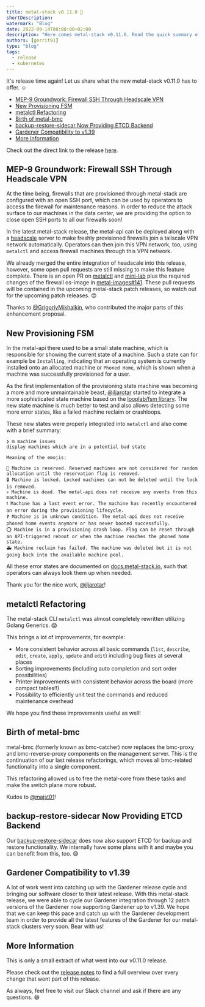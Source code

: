 ```yaml
---
title: metal-stack v0.11.0 🍁
shortDescription:
watermark: "Blog"
date: 2022-09-14T08:00:00+02:00
description: "Here comes metal-stack v0.11.0. Read the quick summary of changes in this blog article!"
authors: [gerrit91]
type: "blog"
tags:
  - release
  - kubernetes
---
```


It's release time again! Let us share what the new metal-stack v0.11.0 has to offer. ☺

<!-- truncate -->

- [MEP-9 Groundwork: Firewall SSH Through Headscale VPN](#mep-9-groundwork-firewall-ssh-through-headscale-vpn)
- [New Provisioning FSM](#new-provisioning-fsm)
- [metalctl Refactoring](#metalctl-refactoring)
- [Birth of metal-bmc](#birth-of-metal-bmc)
- [backup-restore-sidecar Now Providing ETCD Backend](#backup-restore-sidecar-now-providing-etcd-backend)
- [Gardener Compatibility to v1.39](#gardener-compatibility-to-v139)
- [More Information](#more-information)

Check out the direct link to the release [here](https://github.com/metal-stack/releases/releases/tag/v0.11.0).

## MEP-9 Groundwork: Firewall SSH Through Headscale VPN

At the time being, firewalls that are provisioned through metal-stack are configured with an open SSH port, which can be used by operators to access the firewall for maintenance reasons. In order to reduce the attack surface to our machines in the data center, we are providing the option to close open SSH ports to all our firewalls soon!

In the latest metal-stack release, the metal-api can be deployed along with a [headscale](https://github.com/juanfont/headscale) server to make freshly provisioned firewalls join a tailscale VPN network automatically. Operators can then join this VPN network, too, using `metalctl` and access firewall machines through this VPN network.

We already merged the entire integration of headscale into this release, however, some open pull requests are still missing to make this feature complete. There is an open PR on [metalctl](https://github.com/metal-stack/metalctl/pull/148) and [mini-lab](https://github.com/metal-stack/mini-lab/pull/117) plus the required changes of the firewall os-image in [metal-images#141](https://github.com/metal-stack/metal-images/pull/141). These pull requests will be contained in the upcoming metal-stack patch releases, so watch out for the upcoming patch releases. 😍

Thanks to [@GrigoriyMikhalkin](https://github.com/GrigoriyMikhalkin), who contributed the major parts of this enhancement proposal.

## New Provisioning FSM

In the metal-api there used to be a small state machine, which is responsible for showing the current state of a machine. Such a state can for example be `Installing`, indicating that an operating system is currently installed onto an allocated machine or `Phoned Home`, which is shown when a machine was successfully provisioned for a user.

As the first implementation of the provisioning state machine was becoming a more and more unmaintainable beast, [@iljarotar](https://github.com/iljarotar) started to integrate a more sophisticated state machine based on the [looplab/fsm library](https://github.com/looplab/fsm). The new state machine is much better to test and also allows detecting some more error states, like a failed machine reclaim or crashloops.

These new states were properly integrated into `metalctl` and also come with a brief summary:

```
❯ m machine issues
display machines which are in a potential bad state

Meaning of the emojis:

🚧 Machine is reserved. Reserved machines are not considered for random allocation until the reservation flag is removed.
🔒 Machine is locked. Locked machines can not be deleted until the lock is removed.
💀 Machine is dead. The metal-api does not receive any events from this machine.
❗ Machine has a last event error. The machine has recently encountered an error during the provisioning lifecycle.
❓ Machine is in unknown condition. The metal-api does not receive phoned home events anymore or has never booted successfully.
⭕ Machine is in a provisioning crash loop. Flag can be reset through an API-triggered reboot or when the machine reaches the phoned home state.
🚑 Machine reclaim has failed. The machine was deleted but it is not going back into the available machine pool.
```

All these error states are documented on [docs.metal-stack.io](https://docs.metal-stack.io/stable/installation/troubleshoot/#Fixing-Machine-Issues), such that operators can always look them up when needed.

Thank you for the nice work, [@iljarotar](https://github.com/iljarotar)!

## metalctl Refactoring

The metal-stack CLI `metalctl` was almost completely rewritten utilizing Golang Generics. 😱

This brings a lot of improvements, for example:

- More consistent behavior across all basic commands (`list`, `describe`, `edit`, `create`, `apply`, `update` and `edit`) including bug fixes at several places
- Sorting improvements (including auto completion and sort order possibilities)
- Printer improvements with consistent behavior across the board (more compact tables!!)
- Possibility to efficiently unit test the commands and reduced maintenance overhead

We hope you find these improvements useful as well!

## Birth of metal-bmc

metal-bmc (formerly known as bmc-catcher) now replaces the bmc-proxy and bmc-reverse-proxy components on the management server. This is the continuation of our last release refactorings, which moves all bmc-related functionality into a single component.

This refactoring allowed us to free the metal-core from these tasks and make the switch plane more robust.

Kudos to [@majst01](https://github.com/majst01)!

## backup-restore-sidecar Now Providing ETCD Backend

Our [backup-restore-sidecar](https://github.com/metal-stack/backup-restore-sidecar) does now also support ETCD for backup and restore functionality. We internally have some plans with it and maybe you can benefit from this, too. 😅

## Gardener Compatibility to v1.39

A lot of work went into catching up with the Gardener release cycle and bringing our software closer to their latest release. With this metal-stack release, we were able to cycle our Gardener integration through 12 patch versions of the Gardener now supporting Gardener up to v1.39. We hope that we can keep this pace and catch up with the Gardener development team in order to provide all the latest features of the Gardener for our metal-stack clusters very soon. Bear with us!

## More Information

This is only a small extract of what went into our v0.11.0 release.

Please check out the [release notes](https://github.com/metal-stack/releases/releases/tag/v0.11.0) to find a full overview over every change that went part of this release.

As always, feel free to visit our Slack channel and ask if there are any questions. 😄
